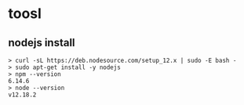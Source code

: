 # toosl

## nodejs install
```
> curl -sL https://deb.nodesource.com/setup_12.x | sudo -E bash -
> sudo apt-get install -y nodejs
> npm --version
6.14.6
> node --version
v12.18.2
```
